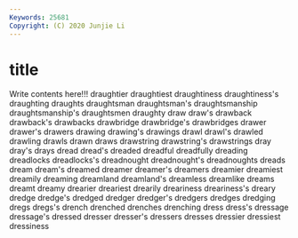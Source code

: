 ```yaml
---
Keywords: 25681
Copyright: (C) 2020 Junjie Li
---
```


# title

Write contents here!!!
draughtier 
draughtiest 
draughtiness 
draughtiness's 
draughting
draughts 
draughtsman 
draughtsman's 
draughtsmanship 
draughtsmanship's 
draughtsmen 
draughty 
draw 
draw's 
drawback
drawback's 
drawbacks 
drawbridge 
drawbridge's 
drawbridges 
drawer 
drawer's 
drawers 
drawing 
drawing's
drawings 
drawl 
drawl's 
drawled 
drawling 
drawls 
drawn 
draws 
drawstring 
drawstring's
drawstrings 
dray 
dray's 
drays 
dread 
dread's 
dreaded 
dreadful 
dreadfully 
dreading
dreadlocks 
dreadlocks's 
dreadnought 
dreadnought's 
dreadnoughts 
dreads 
dream 
dream's 
dreamed 
dreamer
dreamer's 
dreamers 
dreamier 
dreamiest 
dreamily 
dreaming 
dreamland 
dreamland's 
dreamless 
dreamlike
dreams 
dreamt 
dreamy 
drearier 
dreariest 
drearily 
dreariness 
dreariness's 
dreary 
dredge
dredge's 
dredged 
dredger 
dredger's 
dredgers 
dredges 
dredging 
dregs 
dregs's 
drench
drenched 
drenches 
drenching 
dress 
dress's 
dressage 
dressage's 
dressed 
dresser 
dresser's
dressers 
dresses 
dressier 
dressiest 
dressiness 
